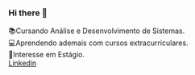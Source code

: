 ### Hi there 👋
 :books:Cursando Análise e Desenvolvimento de Sistemas.<br>
 :computer:Aprendendo ademais com cursos extracurriculares.<br>
 :briefcase:Interesse em Estágio.<br>
[ Linkedin](https://www.linkedin.com/in/nathalia-mendon%C3%A7a-084705252/)

